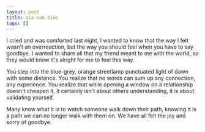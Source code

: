 ```yaml
---
layout: post
title: Via con Dios
tags: []
---
```


I cried and was comforted last night, I wanted to know that the way I felt wasn't an overreaction, but the way you should feel when you have to say goodbye. I wanted to share all that my friend meant to me with the world, so they would know it's alright for me to feel this way.

You step into the blue-grey, orange streetlamp punctuated light of dawn with some distance. You realize that no words can sum up any connection, any experience. You realize that while opening a window on a relationship doesn't cheapen it, it certainly isn't about others understanding, it is about validating yourself.

Many know what it is to watch someone walk down their path, knowing it is a path we can no longer walk with them on. We have all felt the joy and sorry of goodbye.
